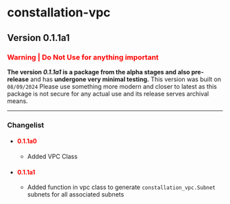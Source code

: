 # constallation-vpc
## Version 0.1.1a1
### **<span style="color:red;">Warning | Do Not Use for anything important</span>**
**The version _0.1.1a1_ is a package from the alpha stages and also pre-release** and has **undergone very minimal testing.** This version was built on `08/09/2024` Please use something more modern and closer to latest as this package is not secure for any actual use and its release serves archival means. 

***
### Changelist
- #### **<span style="color:red;">0.1.1a0</span>**
  - Added VPC Class
- #### **<span style="color:red;">0.1.1a1</span>**
  - Added function in vpc class to generate `constallation_vpc.Subnet` subnets for all associated subnets